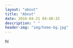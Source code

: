 ```yaml
---
layout: "about"
title: "About"
date: 2016-04-21 04:48:33
description: " "
header-img: "img/home-bg.jpg"
---
```


hi

